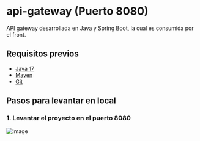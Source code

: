 # api-gateway (Puerto 8080)

API gateway desarrollada en Java y Spring Boot, la cual es consumida por el front.

## Requisitos previos

- [Java 17](https://adoptium.net/)
- [Maven](https://maven.apache.org/)
- [Git](https://git-scm.com/)

## Pasos para levantar en local

### 1. Levantar el proyecto en el puerto 8080

![image](https://github.com/user-attachments/assets/3359c789-825b-4b68-9b18-39289bcea1e1)
